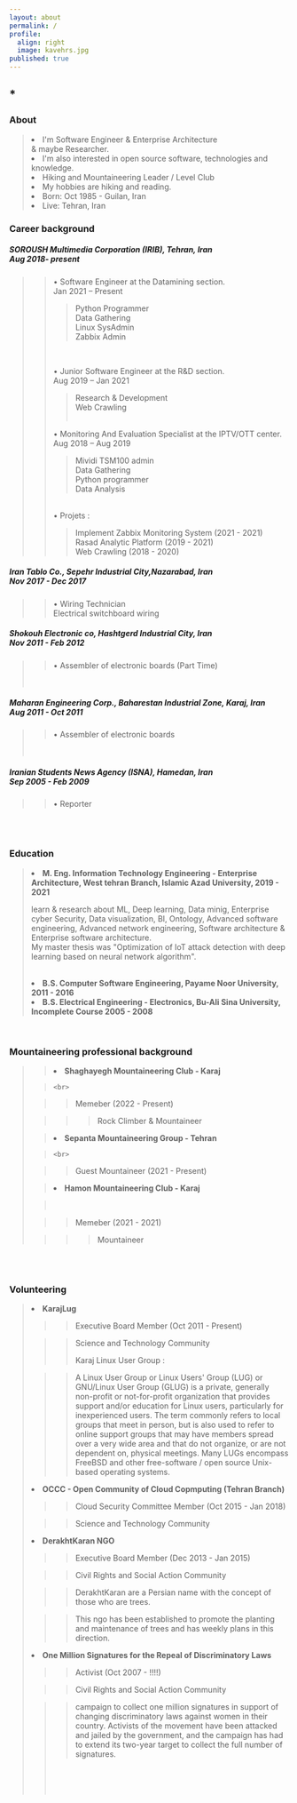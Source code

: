 ```yaml
---
layout: about
permalink: /
profile:
  align: right
  image: kavehrs.jpg
published: true
---
```


## *

### About
<blockquote>
 <li> I'm Software Engineer & Enterprise Architecture <br>
 & maybe Researcher.</li>
 <li> I'm also interested in open source software, technologies and knowledge. </li>
 <li> Hiking and Mountaineering Leader / Level Club </li>
  <li> My hobbies are hiking and reading.</li>
 <li> Born: Oct 1985 - Guilan, Iran </li>
 <li> Live: Tehran, Iran </li></blockquote>






### Career background
>>


##### SOROUSH Multimedia Corporation (IRIB), Tehran, Iran<br> Aug 2018- present
>> •	Software Engineer at the Datamining section.<br> Jan 2021 – Present<br>
>>> Python Programmer<br>
>>> Data Gathering<br>
>>> Linux SysAdmin<br>
>>> Zabbix Admin<br>
>>
>> ‌ <br>
>>
>> •	Junior Software Engineer at the R&D section.<br> Aug 2019 – Jan 2021<br>
>>> Research & Development<br>
>>> Web Crawling<br>
>> ‌ <br>
>>
>> •	Monitoring And Evaluation Specialist at the IPTV/OTT center.<br> Aug 2018 – Aug 2019<br>
>>> Mividi TSM100 admin<br>
>>> Data Gathering<br>
>>> Python programmer<br>
>>>Data Analysis<br>
>>
>> ‌ <br>
>> •	Projets :<br>
>>> Implement Zabbix Monitoring System (2021 - 2021)<br>
>>> Rasad Analytic Platform (2019 - 2021)<br>
>>> Web Crawling (2018 - 2020)<br>
>
>
##### Iran Tablo Co., Sepehr Industrial City,Nazarabad, Iran<br> Nov 2017 - Dec 2017<br>
>> •	Wiring Technician<br> Electrical switchboard wiring<br>
>
>
##### Shokouh Electronic co, Hashtgerd Industrial City, Iran<br> Nov 2011 - Feb 2012<br>
>> •	Assembler of electronic boards (Part Time)<br>
><br>
>
##### Maharan Engineering Corp., Baharestan Industrial Zone, Karaj, Iran<br> Aug 2011 - Oct 2011<br>
>> •	Assembler of electronic boards<br>
><br>
>
##### Iranian Students News Agency (ISNA), Hamedan, Iran<br> Sep 2005 - Feb 2009<br>
>> •	Reporter<br>


<br><br>

### Education
<blockquote>
<li> <strong> M. Eng. Information Technology Engineering - Enterprise Architecture, West tehran Branch, Islamic Azad University, 2019 - 2021 </strong>
    <p>learn & research about ML, Deep learning, Data minig, Enterprise cyber Security, Data visualization, BI, Ontology, Advanced software engineering, Advanced     network engineering, Software architecture & Enterprise software architecture.<br>My  master thesis was "Optimization of IoT attack detection with deep learning based on neural network algorithm". </p> </li> <br>
    
<li><strong> B.S. Computer Software Engineering, Payame Noor University, 2011 - 2016 </strong> </li> 
<li><strong> B.S. Electrical Engineering - Electronics, Bu-Ali Sina University, Incomplete Course 2005 - 2008 </strong></li>  </blockquote>  
  <br>
  
  
### Mountaineering professional background
<blockquote>

> <li> <strong> Shaghayegh Mountaineering Club - Karaj </strong>  <br>
  
>     <br>
  
>> Memeber (2022 - Present)   <br> 
  
>>> Rock Climber &   Mountaineer <br> 
  
  
  
> <li> <strong> Sepanta Mountaineering Group - Tehran </strong>  <br> 
  
>     <br>
  
>> Guest Mountaineer (2021 - Present) <br>
  
  
  
  
> <li> <strong> Hamon Mountaineering Club - Karaj</strong><br>
  
>    <br>
  
>> Memeber (2021 - 2021) <br>
  
>>> Mountaineer   <br>
  
</blockquote>
 
<br><br>



### Volunteering   
<blockquote>

<li> <strong> KarajLug</strong> <br>
  
>> Executive Board Member (Oct 2011 - Present) <br>
  
>> Science and Technology Community<br>
>>
>> Karaj Linux User Group :<br>
  
>> A Linux User Group or Linux Users' Group (LUG) or GNU/Linux User Group (GLUG) is a private, generally non-profit or not-for-profit organization that provides support and/or education for Linux users, particularly for inexperienced users. The term commonly refers to local groups that meet in person, but is also used to refer to online support groups that may have members spread over a very wide area and that do not organize, or are not dependent on, physical meetings. Many LUGs encompass FreeBSD and other free-software / open source Unix-based operating systems.<br>

<li> <strong> OCCC - Open Community of Cloud Copmputing (Tehran Branch)</strong><br>
  
>> Cloud Security Committee Member (Oct 2015 - Jan 2018)<br>
  
>> Science and Technology Community<br>

<li> <strong> DerakhtKaran NGO </strong><br>
  
>> Executive Board Member (Dec 2013 - Jan 2015) <br>
  
>> Civil Rights and Social Action Community<br>
  
>> DerakhtKaran are a Persian name with the concept of those who are trees.<br>
  
>> This ngo has been established to promote the planting and maintenance of trees and has weekly plans in this direction.<br>
  
<li><strong>One Million Signatures for the Repeal of Discriminatory Laws </strong><br>
  
>> Activist (Oct 2007 - !!!!) <br>
  
>> Civil Rights and Social Action Community <br>
  
>> campaign to collect one million signatures in support of changing discriminatory laws against women in their country. Activists of the movement have been attacked and jailed by the government, and the campaign has had to extend its two-year target to collect the full number of signatures. </blockquote>
<br><br><br>
  
  




